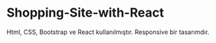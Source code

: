 # Shopping-Site-with-React
Html, CSS, Bootstrap ve React kullanılmıştır. Responsive bir tasarımdır.
